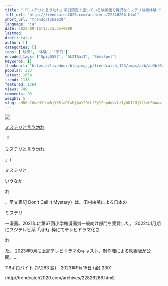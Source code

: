 ```yaml
---
title: "『ミステリと言う勿れ』平日限定！空いている映画館で贅沢なミステリ映画体験 "
full_url: "http://trendcatch2020.com/archives/22826266.html"
short_url: "trendcatch2020"
language: "ja"
date: 2023-09-16T13:15:55+0900
lastmod: 
draft: false
author: []
categories: []
tags: ['映画', '体験', '平日']
encoded_tags: ['5pig55S7', '5L2T6aiT', '5bmz5pel']
keywords: []
thumbnail: "https://livedoor.blogimg.jp/trendcatch_123/imgs/a/b/ab3bf0d6.jpg"
popular: 323
latest: 1654
trend: 1138
featured: 1764
views: 749
comments: 93
weight: 5
slug: aHR0cC8vdHJlbmRjYXRjaDIwMjAuY29tL2FyY2hpdmVzLzIyODI2MjY2Lmh0bWw=
---
```


![](https://livedoor.blogimg.jp/trendcatch_123/imgs/a/b/ab3bf0d6.jpg)

<div><a title='ミステリと言う勿れ' href='https//ja.wikipedia.org/wiki/%E3%83%9F%E3%82%B9%E3%83%86%E3%83%AA%E3%81%A8%E8%A8%80%E3%81%86%E5%8B%BF%E3%82%8C' target='_blank'><p>ミステリと言う勿れ</p></a> <p class='searchresult'>『<p>ミステリと言う勿れ</p>』（<p>ミステリと</p>いうなか<p>れ</p>、英文表記 Don't Call It Mystery）は、田村由美による日本の<p>ミステリ</p>ー漫画。2021年に第67回小学館漫画賞一般向け部門を受賞した。 2022年1月期にフジテレビ系「月9」枠にてテレビドラマ化さ<p>れ</p>た。 2023年9月に上記テレビドラマのキャスト、制作陣による映画版が公開。…</p> <p class='mw-search-result-data'>118キロバイト (17,283 語) - 2023年9月15日 (金) 2301</p></div>

(http//trendcatch2020.com/archives/22826266.html)
